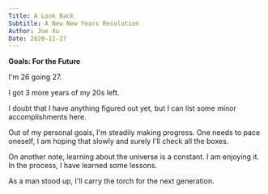 ```yaml
---
Title: A Look Back
Subtitle: A New New Years Resolution
Author: Joe Xu
Date: 2020-12-27
---
```


**Goals: For the Future**

I'm 26 going 27.

I got 3 more years of my 20s left.

I doubt that I have anything figured out yet, but I can list some minor accomplishments here.

Out of my personal goals, I'm steadily making progress. One needs to pace oneself, I am hoping that slowly and surely I'll check all the boxes.

On another note, learning about the universe is a constant. I am enjoying it. In the process, I have learned some lessons.

As a man stood up, I'll carry the torch for the next generation.
